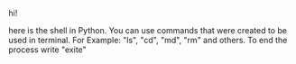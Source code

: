 hi!

here is the shell in Python.
You can use commands that were created to be used in terminal. For Example: "ls", "cd", "md", "rm" and others.
To end the process write "exite"

